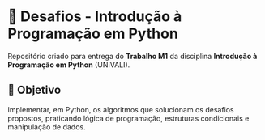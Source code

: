 # 🚀 Desafios - Introdução à Programação em Python

Repositório criado para entrega do **Trabalho M1** da disciplina **Introdução à Programação em Python** (UNIVALI).

## 🎯 Objetivo
Implementar, em Python, os algoritmos que solucionam os desafios propostos, praticando lógica de programação, estruturas condicionais e manipulação de dados.
